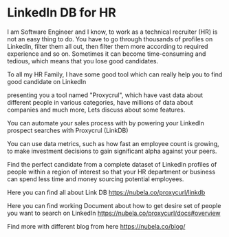 # LinkedIn DB for HR
I am Software Engineer and I know, to work as a technical recruiter (HR) is not an easy thing to do. You have to go through thousands of profiles on LinkedIn, filter them all out, then filter them more according to required experience and so on. Sometimes it can become time-consuming and tedious, which means that you lose good candidates.

To all my HR Family, I have some good tool which can really help you to find good candidate on LinkedIn

presenting you a tool named "Proxycrul", which have vast data about different people in various categories, have millions of data about companies and much more, Lets discuss about some features.

You can automate your sales process with by powering your LinkedIn prospect searches with Proxycrul (LinkDB)

You can use data metrics, such as how fast an employee count is growing, to make investment decisions to gain significant alpha against your peers.

Find the perfect candidate from a complete dataset of LinkedIn profiles of people within a region of interest so that your HR department or business can spend less time and money
sourcing potential employees.

Here you can find all about Link DB https://nubela.co/proxycurl/linkdb

Here you can find working Document about how to get desire set of people you want to search on LinkedIn https://nubela.co/proxycurl/docs#overview

Find more with different blog from here https://nubela.co/blog/
